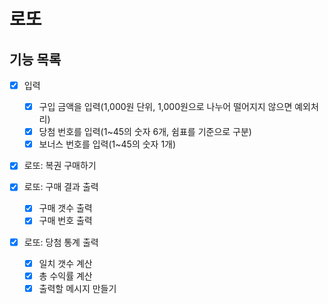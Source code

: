 # 로또

## 기능 목록

- [x] 입력

  - [x] 구입 금액을 입력(1,000원 단위, 1,000원으로 나누어 떨어지지 않으면 예외처리)
  - [x] 당첨 번호를 입력(1~45의 숫자 6개, 쉼표를 기준으로 구분)
  - [x] 보너스 번호를 입력(1~45의 숫자 1개)

- [x] 로또: 복권 구매하기

- [x] 로또: 구매 결과 출력

  - [x] 구매 갯수 출력
  - [x] 구매 번호 출력

- [x] 로또: 당첨 통계 출력

  - [x] 일치 갯수 계산
  - [x] 총 수익률 계산
  - [x] 출력할 메시지 만들기
